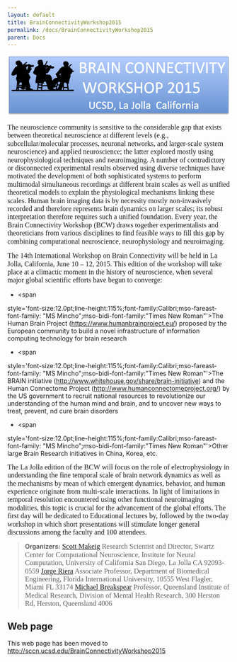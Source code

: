 ```yaml
---
layout: default
title: BrainConnectivityWorkshop2015
permalink: /docs/BrainConnectivityWorkshop2015
parent: Docs
---
```



![600pix](/assets/images/BCW2015web.png)


<span
style='font-size:12.0pt;line-height:115%;font-family:Calibri;mso-fareast-font-family:
"MS Mincho";mso-bidi-font-family:"Times New Roman"'> The neuroscience
community is sensitive to the considerable gap that exists between
theoretical neuroscience at different levels (e.g.,
subcellular/molecular processes, neuronal networks, and larger-scale
system neuroscience) and applied neuroscience; the latter explored
mostly using neurophysiological techniques and neuroimaging. A number of
contradictory or disconnected experimental results observed using
diverse techniques have motivated the development of both sophisticated
systems to perform multimodal simultaneous recordings at different brain
scales as well as unified theoretical models to explain the
physiological mechanisms linking these scales. Human brain imaging data
is by necessity mostly non-invasively recorded and therefore represents
brain dynamics on larger scales; its robust interpretation therefore
requires such a unified foundation. Every year, the Brain Connectivity
Workshop (BCW) draws together experimentalists and theoreticians from
various disciplines to find feasible ways to fill this gap by combining
computational neuroscience, neurophysiology and neuroimaging.</span>

<span
style='font-size:12.0pt;line-height:115%;font-family:Calibri;mso-fareast-font-family:
"MS Mincho";mso-bidi-font-family:"Times New Roman"'>The 14th
International Workshop on Brain Connectivity will be held in La Jolla,
California, June 10 – 12, 2015. This edition of the workshop will take
place at a climactic moment in the history of neuroscience, when several
major global scientific efforts have begun to converge:</span>

  - \<span

style='font-size:12.0pt;line-height:115%;font-family:Calibri;mso-fareast-font-family:
"MS Mincho";mso-bidi-font-family:"Times New Roman"'\>The Human Brain
Project (https://www.humanbrainproject.eu/) proposed by the European
community to build a novel infrastructure of information computing
technology for brain research</span>

  - \<span

style='font-size:12.0pt;line-height:115%;font-family:Calibri;mso-fareast-font-family:
"MS Mincho";mso-bidi-font-family:"Times New Roman"'\>The BRAIN
initiative (http://www.whitehouse.gov/share/brain-initiative) and the
Human Connectome Project (http://www.humanconnectomeproject.org/) by the
US government to recruit national resources to revolutionize our
understanding of the human mind and brain, and to uncover new ways to
treat, prevent, nd cure brain disorders</span>

  - \<span

style='font-size:12.0pt;line-height:115%;font-family:Calibri;mso-fareast-font-family:
"MS Mincho";mso-bidi-font-family:"Times New Roman"'\>Other large Brain
Research initiatives in China, Korea, etc.</span>

<span
style='font-size:12.0pt;line-height:115%;font-family:Calibri;mso-fareast-font-family:
"MS Mincho";mso-bidi-font-family:"Times New Roman"'>The La Jolla edition
of the BCW will focus on the role of electrophysiology in understanding
the fine temporal scale of brain network dynamics as well as the
mechanisms by mean of which emergent dynamics, behavior, and human
experience originate from multi-scale interactions. In light of
limitations in temporal resolution encountered using other functional
neuroimaging modalities, this topic is crucial for the advancement of
the global efforts. The first day will be dedicated to Educational
lectures by, followed by the two-day workshop in which short
presentations will stimulate longer general discussions among the
faculty and 100 attendees.</span>

> <b>Organizers:</b>
> <span
> style='font-size:12.0pt;line-height:115%;font-family:Calibri;mso-fareast-font-family:
> "MS Mincho";mso-bidi-font-family:"Times New Roman"'>[Scott
> Makeig](http://sccn.ucsd.edu/~scott) Research Scientist and Director,
> Swartz Center for Computational Neuroscience, Institute for Neural
> Computation, University of California San Diego, La Jolla CA
> 92093-0559
> [Jorge Riera](http://nmd.fiu.edu) Associate Professor, Department of
> Biomedical Engineering, Florida International University, 10555 West
> Flagler, Miami FL 33174
> [Michael
> Breakspear](http://www.qimrberghofer.edu.au/page/Lab/Systems_Neuroscience_Group/)
> Professor, Queensland Institute of Medical Research, Division of
> Mental Health Research, 300 Herston Rd, Herston, Queensland 4006
> </span>

## <b>Web page</b>

This web page has been moved to
<http://sccn.ucsd.edu/BrainConnectivityWorkshop2015>
